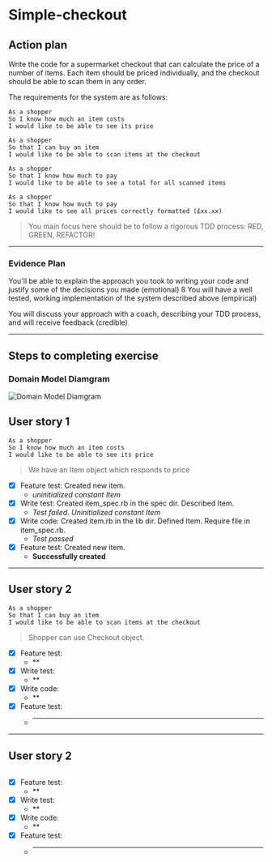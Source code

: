 # Simple-checkout

## Action plan

Write the code for a supermarket checkout that can calculate the price of a number of items. Each item should be priced individually, and the checkout should be able to scan them in any order.

The requirements for the system are as follows:
```
As a shopper
So I know how much an item costs
I would like to be able to see its price

As a shopper
So that I can buy an item
I would like to be able to scan items at the checkout

As a shopper
So that I know how much to pay
I would like to be able to see a total for all scanned items

As a shopper
So that I know how much to pay
I would like to see all prices correctly formatted (£xx.xx)
```

> You main focus here should be to follow a rigorous TDD process: RED, GREEN, REFACTOR!
---
### Evidence Plan

You'll be able to explain the approach you took to writing your code and justify some of the decisions you made (emotional)
ß
You will have a well tested, working implementation of the system described above (empirical)

You will discuss your approach with a coach, describing your TDD process, and will receive feedback (credible)

---
## Steps to completing exercise

### Domain Model Diamgram

![Domain Model Diamgram](https://www.diagram.codes/d/sequence/%22Shopper%22%20as%20user%0A%22Item%22%20as%20item%0A%22Checkout%22%20as%20checkout%0A%0A%0Auser-%3Eitem%3A%20%22picks%20an%20item%22%0Aitem--%3Euser%3A%20%22price%20(%C2%A3xx.xx)%22%0Auser-%3Echeckout%3A%20%22go%20to%20checkout%22%0Aitem-%3Echeckout%3A%20%22scan%20item%22%0Acheckout--%3Euser%3A%20%22total%20price%20(%C2%A3xx.xx)%22%0A)

## User story 1

```
As a shopper
So I know how much an item costs
I would like to be able to see its price
```
> We have an Item object which responds to price

- [x] Feature test: Created new item. 
   - *uninitialized constant Item*
- [x] Write test: Created item_spec.rb in the spec dir. Described Item. 
   - *Test failed. Uninitialized constant Item*
- [x] Write code: Created item.rb in the lib dir. Defined Item. Require file in item_spec.rb.
   - *Test passed*
- [x] Feature test: Created new item. 
   - **Successfully created**

---

## User story 2

```
As a shopper
So that I can buy an item
I would like to be able to scan items at the checkout
```
> Shopper can use Checkout object.

- [x] Feature test: 
   - **
- [x] Write test: 
   - **
- [x] Write code: 
   - **
- [x] Feature test: 
   - ****

---

## User story 2

```
```
> 

- [x] Feature test: 
   - **
- [x] Write test: 
   - **
- [x] Write code: 
   - **
- [x] Feature test: 
   - ****